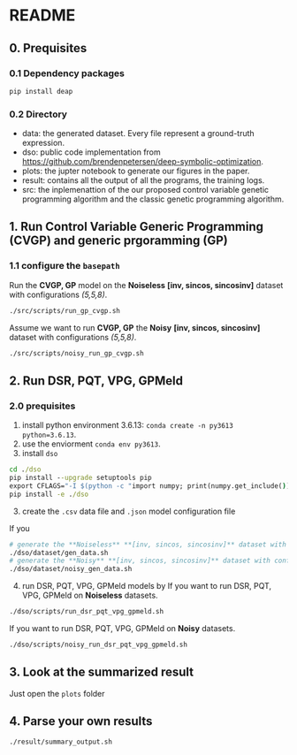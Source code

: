 # README #


## 0. Prequisites

### 0.1 Dependency packages
```bash
pip install deap
```


### 0.2 Directory 

- data: the generated dataset. Every file represent a ground-truth expression.
- dso: public code implementation from https://github.com/brendenpetersen/deep-symbolic-optimization.
- plots: the jupter notebook to generate our figures in the paper.
- result: contains all the output of all the programs, the training logs.
- src: the inplemenattion of the our proposed control variable genetic programming algorithm and the classic genetic programming algorithm.


## 1. Run Control Variable Generic Programming (CVGP) and generic prgoramming (GP)

### 1.1 configure the `basepath`
Run the **CVGP, GP** model on the **Noiseless** **[inv, sincos, sincosinv]** dataset with configurations *(5,5,8)*.

```bash
./src/scripts/run_gp_cvgp.sh
```


Assume we want to run **CVGP, GP** the **Noisy** **[inv, sincos, sincosinv]** dataset with configurations *(5,5,8)*.

```bash
./src/scripts/noisy_run_gp_cvgp.sh
```


## 2. Run DSR, PQT, VPG, GPMeld

### 2.0 prequisites
1. install python environment 3.6.13: `conda create -n py3613 python=3.6.13`. 
2. use the enviorment `conda env py3613`.
3. install `dso`
```cmd
cd ./dso
pip install --upgrade setuptools pip
export CFLAGS="-I $(python -c "import numpy; print(numpy.get_include())") $CFLAGS"
pip install -e ./dso
```

3. create the `.csv` data file and `.json` model configuration file

If you 
```bash
# generate the **Noiseless** **[inv, sincos, sincosinv]** dataset with configurations *(5,5,8)*.
./dso/dataset/gen_data.sh
# generate the **Noisy** **[inv, sincos, sincosinv]** dataset with configurations *(5,5,8)*.
./dso/dataset/noisy_gen_data.sh
```


4. run DSR, PQT, VPG, GPMeld models by
If you want to run DSR, PQT, VPG, GPMeld on **Noiseless** datasets.
```bash
./dso/scripts/run_dsr_pqt_vpg_gpmeld.sh
```

If you want to run DSR, PQT, VPG, GPMeld on **Noisy** datasets.
```bash
./dso/scripts/noisy_run_dsr_pqt_vpg_gpmeld.sh
```

## 3. Look at the summarized result 
Just open the `plots` folder

## 4. Parse your own results
```bash
./result/summary_output.sh
```

